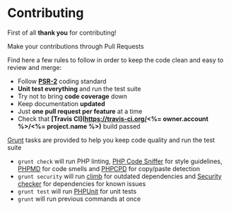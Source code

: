 # Contributing

First of all **thank you** for contributing!

Make your contributions through Pull Requests

Find here a few rules to follow in order to keep the code clean and easy to review and merge:

- Follow **[PSR-2](https://github.com/php-fig/fig-standards/blob/master/accepted/PSR-2-coding-style-guide.md)** coding standard
- **Unit test everything** and run the test suite
- Try not to bring **code coverage** down
- Keep documentation **updated**
- Just **one pull request per feature** at a time
- Check that **[Travis CI](https://travis-ci.org/<%= owner.account %>/<%= project.name %>)** build passed

[Grunt](http://gruntjs.com/) tasks are provided to help you keep code quality and run the test suite

- `grunt check` will run PHP linting, [PHP Code Sniffer](https://github.com/squizlabs/PHP_CodeSniffer) for style guidelines, [PHPMD](https://github.com/phpmd/phpmd) for code smells and [PHPCPD](https://github.com/sebastianbergmann/phpcpd) for copy/paste detection
- `grunt security` will run [climb](https://github.com/vinkla/climb) for outdated dependencies and [Security checker](https://github.com/sensiolabs/security-checker) for dependencies for known issues
- `grunt test` will run [PHPUnit](https://github.com/sebastianbergmann/phpunit) for unit tests
- `grunt` will run previous commands at once

